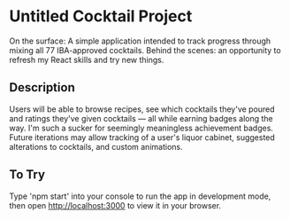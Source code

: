 # Untitled Cocktail Project

On the surface: A simple application intended to track progress through mixing all 77 IBA-approved cocktails. Behind the scenes: an opportunity to refresh my React skills and try new things.

## Description

Users will be able to browse recipes, see which cocktails they've poured and ratings they've given cocktails — all while earning badges along the way. I'm such a sucker for seemingly meaningless achievement badges. Future iterations may allow tracking of a user's liquor cabinet, suggested alterations to cocktails, and custom animations. 

## To Try

Type 'npm start' into your console to run the app in development mode, then open [http://localhost:3000](http://localhost:3000) to view it in your browser.
